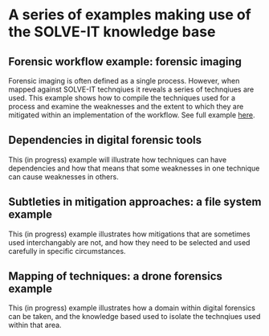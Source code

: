 # A series of examples making use of the SOLVE-IT knowledge base

## Forensic workflow example: forensic imaging
Forensic imaging is often defined as a single process. However, when mapped against SOLVE-IT technqiues it reveals a series of technqiues are used. This example shows how to compile the techniques used for a process and examine the weaknesses and the extent to which they are mitigated within an implementation of the workflow. 
See full example [here](https://github.com/chrishargreaves/solve-it-examples/tree/main/forensic_workflow_example_forensic_imaging).

## Dependencies in digital forensic tools
This (in progress) example will illustrate how techniques can have dependencies and how that means that some weaknesses in one technique can cause weaknesses in others. 

## Subtleties in mitigation approaches: a file system example
This (in progress) example illustrates how mitigations that are sometimes used interchangably are not, and how they need to be selected and used carefully in specific circumstances. 

## Mapping of techniques: a drone forensics example
This (in progress) example illustrates how a domain within digital forensics can be taken, and the knowledge based used to isolate the technqiues used within that area. 
